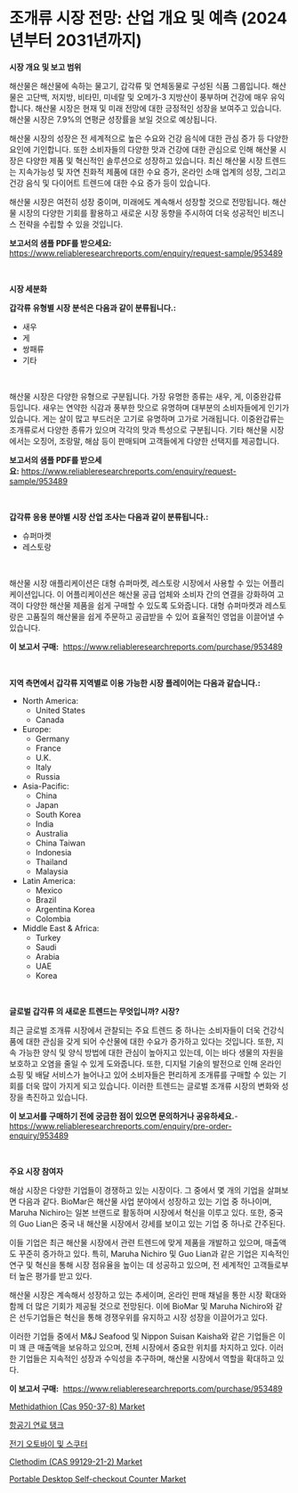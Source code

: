<p><h1>조개류 시장 전망: 산업 개요 및 예측 (2024년부터 2031년까지)</h1></p><p><strong>시장 개요 및 보고 범위</strong></p>
<p><p>해산물은 해산물에 속하는 물고기, 갑각류 및 연체동물로 구성된 식품 그룹입니다. 해산물은 고단백, 저지방, 비타민, 미네랄 및 오메가-3 지방산이 풍부하며 건강에 매우 유익합니다. 해산물 시장은 현재 및 미래 전망에 대한 긍정적인 성장을 보여주고 있습니다. 해산물 시장은 7.9%의 연평균 성장률을 보일 것으로 예상됩니다.</p><p>해산물 시장의 성장은 전 세계적으로 높은 수요와 건강 음식에 대한 관심 증가 등 다양한 요인에 기인합니다. 또한 소비자들의 다양한 맛과 건강에 대한 관심으로 인해 해산물 시장은 다양한 제품 및 혁신적인 솔루션으로 성장하고 있습니다. 최신 해산물 시장 트렌드는 지속가능성 및 자연 친화적 제품에 대한 수요 증가, 온라인 소매 업계의 성장, 그리고 건강 음식 및 다이어트 트렌드에 대한 수요 증가 등이 있습니다.</p><p>해산물 시장은 여전히 성장 중이며, 미래에도 계속해서 성장할 것으로 전망됩니다. 해산물 시장의 다양한 기회를 활용하고 새로운 시장 동향을 주시하여 더욱 성공적인 비즈니스 전략을 수립할 수 있을 것입니다.</p></p>
<p><strong>보고서의 샘플 PDF를 받으세요:</strong> <a href="https://www.reliableresearchreports.com/enquiry/request-sample/953489">https://www.reliableresearchreports.com/enquiry/request-sample/953489</a></p>
<p>&nbsp;</p>
<p><strong>시장 세분화</strong></p>
<p><strong>갑각류 유형별 시장 분석은 다음과 같이 분류됩니다.:</strong></p>
<p><ul><li>새우</li><li>게</li><li>쌍패류</li><li>기타</li></ul></p>
<p>&nbsp;</p>
<p><p>해산물 시장은 다양한 유형으로 구분됩니다. 가장 유명한 종류는 새우, 게, 이중완갑류 등입니다. 새우는 연약한 식감과 풍부한 맛으로 유명하며 대부분의 소비자들에게 인기가 있습니다. 게는 살이 많고 부드러운 고기로 유명하며 고가로 거래됩니다. 이중완갑류는 조개류로서 다양한 종류가 있으며 각각의 맛과 특성으로 구분됩니다. 기타 해산물 시장에서는 오징어, 조랑말, 해삼 등이 판매되며 고객들에게 다양한 선택지를 제공합니다.</p></p>
<p><strong>보고서의 샘플 PDF를 받으세요:</strong>&nbsp;<a href="https://www.reliableresearchreports.com/enquiry/request-sample/953489">https://www.reliableresearchreports.com/enquiry/request-sample/953489</a></p>
<p>&nbsp;</p>
<p><strong> 갑각류 응용 분야별 시장 산업 조사는 다음과 같이 분류됩니다.:</strong></p>
<p><ul><li>슈퍼마켓</li><li>레스토랑</li></ul></p>
<p>&nbsp;</p>
<p><p>해산물 시장 애플리케이션은 대형 슈퍼마켓, 레스토랑 시장에서 사용할 수 있는 어플리케이션입니다. 이 어플리케이션은 해산물 공급 업체와 소비자 간의 연결을 강화하여 고객이 다양한 해산물 제품을 쉽게 구매할 수 있도록 도와줍니다. 대형 슈퍼마켓과 레스토랑은 고품질의 해산물을 쉽게 주문하고 공급받을 수 있어 효율적인 영업을 이끌어낼 수 있습니다.</p></p>
<p><strong>이 보고서 구매:</strong>&nbsp; <a href="https://www.reliableresearchreports.com/purchase/953489">https://www.reliableresearchreports.com/purchase/953489</a></p>
<p>&nbsp;</p>
<p><strong>지역 측면에서 갑각류 지역별로 이용 가능한 시장 플레이어는 다음과 같습니다.:</strong></p>
<p><ul>
    <li>
        North America:
        <ul>
            <li>United States</li>
            <li>Canada</li>
        </ul>
    </li>
    <li>
        Europe:
        <ul>
            <li>Germany</li>
            <li>France</li>
            <li>U.K.</li>
            <li>Italy</li>
            <li>Russia</li>
        </ul>
    </li>
    <li>
        Asia-Pacific:
        <ul>
            <li>China</li>
            <li>Japan</li>
            <li>South Korea</li>
            <li>India</li>
            <li>Australia</li>
            <li>China Taiwan</li>
            <li>Indonesia</li>
            <li>Thailand</li>
            <li>Malaysia</li>
        </ul>
    </li>
    <li>
        Latin America:
        <ul>
            <li>Mexico</li>
            <li>Brazil</li>
            <li>Argentina Korea</li>
            <li>Colombia</li>
        </ul>
    </li>
    <li>
        Middle East & Africa:
        <ul>
            <li>Turkey</li>
            <li>Saudi</li>
            <li>Arabia</li>
            <li>UAE</li>
            <li>Korea</li>
        </ul>
    </li>
    </ul></p>
<p>&nbsp;</p>
<p><strong>글로벌 갑각류 의 새로운 트렌드는 무엇입니까? 시장?</strong></p>
<p><p>최근 글로벌 조개류 시장에서 관찰되는 주요 트렌드 중 하나는 소비자들이 더욱 건강식품에 대한 관심을 갖게 되어 수산물에 대한 수요가 증가하고 있다는 것입니다. 또한, 지속 가능한 양식 및 양식 방법에 대한 관심이 높아지고 있는데, 이는 바다 생물의 자원을 보호하고 오염을 줄일 수 있게 도와줍니다. 또한, 디지털 기술의 발전으로 인해 온라인 쇼핑 및 배달 서비스가 늘어나고 있어 소비자들은 편리하게 조개류를 구매할 수 있는 기회를 더욱 많이 가지게 되고 있습니다. 이러한 트렌드는 글로벌 조개류 시장의 변화와 성장을 촉진하고 있습니다.</p></p>
<p><strong>이 보고서를 구매하기 전에 궁금한 점이 있으면 문의하거나 공유하세요.</strong>- <a href="https://www.reliableresearchreports.com/enquiry/pre-order-enquiry/953489">https://www.reliableresearchreports.com/enquiry/pre-order-enquiry/953489</a></p>
<p>&nbsp;</p>
<p><strong>주요 시장 참여자</strong></p>
<p><p>해삼 시장은 다양한 기업들이 경쟁하고 있는 시장이다. 그 중에서 몇 개의 기업을 살펴보면 다음과 같다. BioMar은 해산물 사업 분야에서 성장하고 있는 기업 중 하나이며, Maruha Nichiro는 일본 브랜드로 활동하며 시장에서 혁신을 이루고 있다. 또한, 중국의 Guo Lian은 중국 내 해산물 시장에서 강세를 보이고 있는 기업 중 하나로 간주된다.</p><p>이들 기업은 최근 해산물 시장에서 관련 트렌드에 맞게 제품을 개발하고 있으며, 매출액도 꾸준히 증가하고 있다. 특히, Maruha Nichiro 및 Guo Lian과 같은 기업은 지속적인 연구 및 혁신을 통해 시장 점유율을 높이는 데 성공하고 있으며, 전 세계적인 고객들로부터 높은 평가를 받고 있다.</p><p>해산물 시장은 계속해서 성장하고 있는 추세이며, 온라인 판매 채널을 통한 시장 확대와 함께 더 많은 기회가 제공될 것으로 전망된다. 이에 BioMar 및 Maruha Nichiro와 같은 선두기업들은 혁신을 통해 경쟁우위를 유지하고 시장 성장을 이끌어가고 있다.</p><p>이러한 기업들 중에서 M&J Seafood 및 Nippon Suisan Kaisha와 같은 기업들은 이미 꽤 큰 매출액을 보유하고 있으며, 전체 시장에서 중요한 위치를 차지하고 있다. 이러한 기업들은 지속적인 성장과 수익성을 추구하며, 해산물 시장에서 역할을 확대하고 있다.</p></p>
<p><strong>이 보고서 구매:</strong>&nbsp;&nbsp;<a href="https://www.reliableresearchreports.com/purchase/953489">https://www.reliableresearchreports.com/purchase/953489</a></p>
<p><p><a href="https://github.com/Chiragrp22/Market-Research-Report-List-3/blob/main/methidathion-cas-950-37-8-market.md">Methidathion (Cas 950-37-8) Market</a></p><p><a href="https://github.com/fredrickeglers/Market-Research-Report-List-1/blob/main/3300656184811.md">항공기 연료 탱크</a></p><p><a href="https://github.com/bunxhcci35271755/Market-Research-Report-List-1/blob/main/1660320184810.md">전기 오토바이 및 스쿠터</a></p><p><a href="https://github.com/derrinmiltonellis35gcl/Market-Research-Report-List-1/blob/main/clethodim-cas-99129-21-2-market.md">Clethodim (CAS 99129-21-2) Market</a></p><p><a href="https://silk-columnist-571.notion.site/Portable-Desktop-Self-checkout-Counter-Market-Analysis-and-Market-Size-Global-Industry-Overview-Ma-6f71aebe76ed47e496dd4d9e7c502d3d">Portable Desktop Self-checkout Counter Market</a></p></p>
